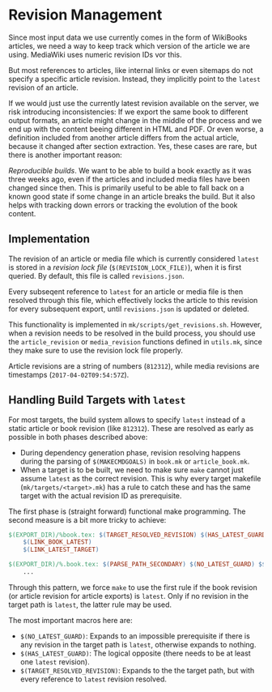 Revision Management
===================

Since most input data we use currently comes in the form of WikiBooks articles, we need a way to keep track which version of the article we are using. MediaWiki uses numeric revision IDs vor this.

But most references to articles, like internal links or even sitemaps do not specify a specific article revision. Instead, they implicitly point to the `latest` revision of an article. 

If we would just use the currently latest revision available on the server, we risk introducing inconsistencies: If we export the same book to different output formats, an article might change in the middle of the process and we end up with the content beeing different in HTML and PDF. Or even worse, a definition included from another article differs from the actual article, because it changed after section extraction. Yes, these cases are rare, but there is another important reason:

*Reproducible builds*. We want to be able to build a book exactly as it was three weeks ago, even if the articles and included media files have been changed since then. This is primarily useful to be able to fall back on a known good state if some change in an article breaks the build. But it also helps with tracking down errors or tracking the evolution of the book content.

Implementation
--------------

The revision of an article or media file which is currently considered `latest` is stored in a *revision lock file* (`$(REVISION_LOCK_FILE)`), when it is first queried. By default, this file is called `revisions.json`.

Every subseqent reference to `latest` for an article or media file is then resolved through this file, which effectively locks the article to this revision for every subsequent export, until `revisions.json` is updated or deleted.

This functionality is implemented in `mk/scripts/get_revisions.sh`. However, when a revision needs to be resolved in the build process, you should use the `article_revision` or `media_revision` functions defined in `utils.mk`, since they make sure to use the revision lock file properly.

Article revisions are a string of numbers (`812312`), while media revisions are timestamps (`2017-04-02T09:54:57Z`).

Handling Build Targets with `latest`
------------------------------------

For most targets, the build system allows to specify `latest` instead of a static article or book revision (like `812312`). These are resolved as early as possible in both phases described above:
* During dependency generation phase, revision resolving happens during the parsing of `$(MAKECMDGOALS)` in `book.mk` or `article_book.mk`. 
* When a target is to be built, we need to make sure `make` cannot just assume `latest` as the correct revision. This is why every target makefile (`mk/targets/<target>.mk`) has a rule to catch these and has the same target with the actual revision ID as prerequisite.

The first phase is (straight forward) functional make programming. The second measure is a bit more tricky to achieve:

```makefile
$(EXPORT_DIR)/%book.tex: $(TARGET_RESOLVED_REVISION) $(HAS_LATEST_GUARD)
	$(LINK_BOOK_LATEST)
	$(LINK_LATEST_TARGET)

$(EXPORT_DIR)/%.book.tex: $(PARSE_PATH_SECONDARY) $(NO_LATEST_GUARD) $$(BOOK_DEP_FILE) $$(BOOK_DEP_INTERMEDIATE) 
    ...
```
Through this pattern, we force `make` to use the first rule if the book revision (or article revision for article exports) is `latest`. Only if no revision in the target path is `latest`, the latter rule may be used.

The most important macros here are:
* `$(NO_LATEST_GUARD)`: Expands to an impossible prerequisite if there is any revision in the target path is `latest`, otherwise expands to nothing.
* `$(HAS_LATEST_GUARD)`: The logical opposite (there needs to be at least one `latest` revision).
* `$(TARGET_RESOLVED_REVISION)`: Expands to the the target path, but with every reference to `latest` revision resolved.
